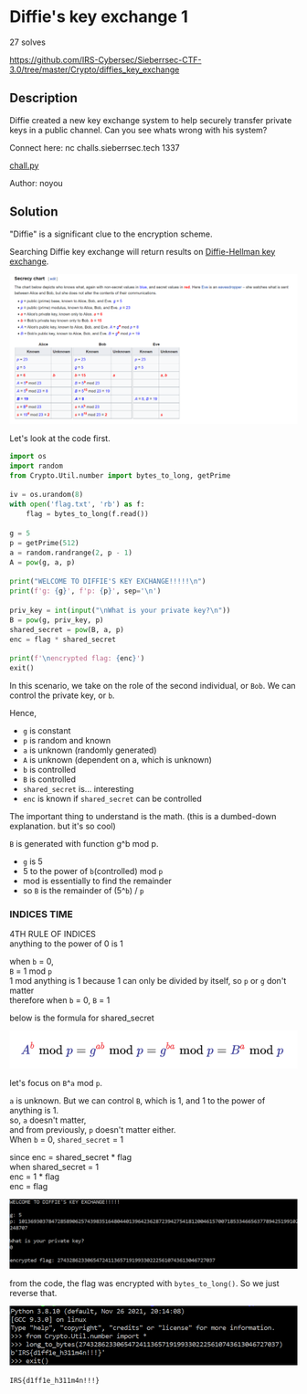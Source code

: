 # Diffie's key exchange 1
27 solves

<https://github.com/IRS-Cybersec/Sieberrsec-CTF-3.0/tree/master/Crypto/diffies_key_exchange>

## Description 

Diffie created a new key exchange system to help securely transfer private keys in a public channel. Can you see whats wrong with his system?

Connect here: nc challs.sieberrsec.tech 1337

[chall.py](https://github.com/IRS-Cybersec/Sieberrsec-CTF-3.0/blob/master/Crypto/diffies_key_exchange/bin/chall.py)

Author: noyou

## Solution 

"Diffie" is a significant clue to the encryption scheme. 

Searching Diffie key exchange will return results on [Diffie-Hellman key exchange](https://en.wikipedia.org/wiki/Diffie%E2%80%93Hellman_key_exchange).

![(diffiewiki.png)](diffiewiki.png)

Let's look at the code first. 

```python
import os
import random
from Crypto.Util.number import bytes_to_long, getPrime

iv = os.urandom(8)
with open('flag.txt', 'rb') as f:
    flag = bytes_to_long(f.read())

g = 5
p = getPrime(512)
a = random.randrange(2, p - 1)
A = pow(g, a, p)

print("WELCOME TO DIFFIE'S KEY EXCHANGE!!!!!\n")
print(f'g: {g}', f'p: {p}', sep='\n')

priv_key = int(input("\nWhat is your private key?\n"))
B = pow(g, priv_key, p)
shared_secret = pow(B, a, p)
enc = flag * shared_secret

print(f'\nencrypted flag: {enc}')
exit()
```

In this scenario, we take on the role of the second individual, or `Bob`. We can control the private key, or `b`. 

Hence, 
- `g` is constant
- `p` is random and known
- `a` is unknown (randomly generated)
- `A` is unknown (dependent on a, which is unknown)
- `b` is controlled 
- `B` is controlled 
- `shared_secret` is... interesting
- `enc` is known if `shared_secret` can be controlled 

The important thing to understand is the math. (this is a dumbed-down explanation. but it's so cool)

`B` is generated with function g^b mod p.
- `g` is 5
- 5 to the power of `b`(controlled) mod `p`
- mod is essentially to find the remainder
- so `B` is the remainder of (5^`b`) / `p` 

### INDICES TIME 
4TH RULE OF INDICES <br>
anything to the power of 0 is 1

when `b` = 0, <br>
`B` = 1 mod `p` <br>
1 mod anything is 1 because 1 can only be divided by itself, so `p` or `g` don't matter <br>
therefore when `b` = 0, `B` = 1

below is the formula for shared_secret 

![formula.png](formula.png)

let's focus on `B`^`a` mod `p`. 

`a` is unknown. But we can control `B`, which is 1, and 1 to the power of anything is 1. <br>
so, `a` doesn't matter, <br>
and from previously, `p` doesn't matter either. <br>
When `b` = 0, `shared_secret` = 1

since enc = shared_secret * flag <br>
when shared_secret = 1 <br>
enc = 1 * flag <br>
enc = flag 

![diffiesol1.png](diffiesol1.png)

from the code, the flag was encrypted with `bytes_to_long()`. So we just reverse that. 

![diffiesol2.png](diffiesol2.png)

`IRS{d1ff1e_h311m4n!!!}`
